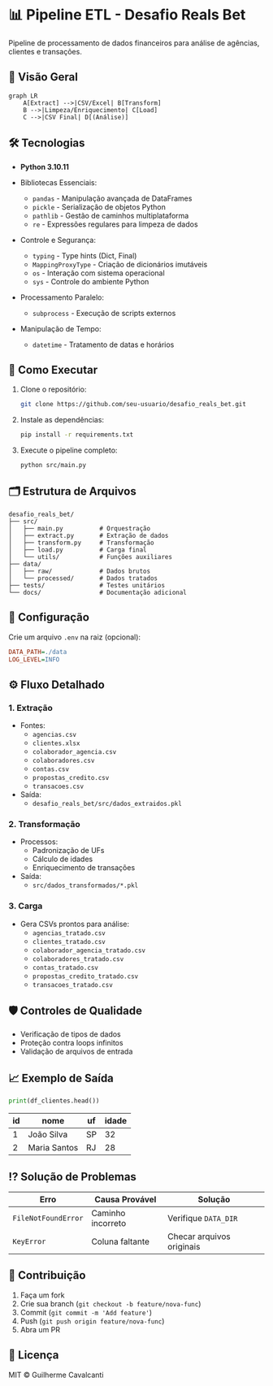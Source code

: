 # 📊 Pipeline ETL - Desafio Reals Bet

Pipeline de processamento de dados financeiros para análise de agências, clientes e transações.

## 📌 Visão Geral
```mermaid
graph LR
    A[Extract] -->|CSV/Excel| B[Transform]
    B -->|Limpeza/Enriquecimento| C[Load]
    C -->|CSV Final| D[(Análise)]
```

## 🛠️ Tecnologias
- **Python 3.10.11**
- Bibliotecas Essenciais:
  - `pandas` - Manipulação avançada de DataFrames
  - `pickle` - Serialização de objetos Python
  - `pathlib` - Gestão de caminhos multiplataforma
  - `re` - Expressões regulares para limpeza de dados

- Controle e Segurança:
  - `typing` - Type hints (Dict, Final)
  - `MappingProxyType` - Criação de dicionários imutáveis
  - `os` - Interação com sistema operacional
  - `sys` - Controle do ambiente Python

- Processamento Paralelo:
  - `subprocess` - Execução de scripts externos

- Manipulação de Tempo:
  - `datetime` - Tratamento de datas e horários

## 🚀 Como Executar
1. Clone o repositório:
   ```bash
   git clone https://github.com/seu-usuario/desafio_reals_bet.git
   ```
2. Instale as dependências:
   ```bash
   pip install -r requirements.txt
   ```
3. Execute o pipeline completo:
   ```bash
   python src/main.py
   ```

## 🗂️ Estrutura de Arquivos
```
desafio_reals_bet/
├── src/
│   ├── main.py          # Orquestração
│   ├── extract.py       # Extração de dados
│   ├── transform.py     # Transformação
│   ├── load.py          # Carga final
│   └── utils/           # Funções auxiliares
├── data/
│   ├── raw/             # Dados brutos
│   └── processed/       # Dados tratados
├── tests/               # Testes unitários
└── docs/                # Documentação adicional
```

## 🔧 Configuração
Crie um arquivo `.env` na raiz (opcional):
```ini
DATA_PATH=./data
LOG_LEVEL=INFO
```

## ⚙️ Fluxo Detalhado
### 1. Extração
- Fontes:
  - `agencias.csv`
  - `clientes.xlsx`
  - `colaborador_agencia.csv`
  - `colaboradores.csv`
  - `contas.csv`
  - `propostas_credito.csv`
  - `transacoes.csv`
- Saída:
  - `desafio_reals_bet/src/dados_extraidos.pkl`

### 2. Transformação
- Processos:
  - Padronização de UFs
  - Cálculo de idades
  - Enriquecimento de transações
- Saída:
  - `src/dados_transformados/*.pkl`

### 3. Carga
- Gera CSVs prontos para análise:
  - `agencias_tratado.csv`
  - `clientes_tratado.csv`
  - `colaborador_agencia_tratado.csv`
  - `colaboradores_tratado.csv`
  - `contas_tratado.csv`
  - `propostas_credito_tratado.csv`
  - `transacoes_tratado.csv`

## 🛡️ Controles de Qualidade
- Verificação de tipos de dados
- Proteção contra loops infinitos
- Validação de arquivos de entrada

## 📈 Exemplo de Saída
```python
print(df_clientes.head())
```
| id  | nome          | uf  | idade |
|-----|---------------|-----|-------|
| 1   | João Silva    | SP  | 32    |
| 2   | Maria Santos  | RJ  | 28    |

## ⁉️ Solução de Problemas
| Erro                 | Causa Provável               | Solução                     |
|----------------------|-----------------------------|----------------------------|
| `FileNotFoundError`  | Caminho incorreto           | Verifique `DATA_DIR`       |
| `KeyError`           | Coluna faltante             | Checar arquivos originais  |

## 🤝 Contribuição
1. Faça um fork
2. Crie sua branch (`git checkout -b feature/nova-func`)
3. Commit (`git commit -m 'Add feature'`)
4. Push (`git push origin feature/nova-func`)
5. Abra um PR

## 📄 Licença
MIT © Guilherme Cavalcanti
